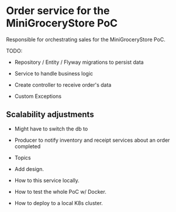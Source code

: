 # Order service for the MiniGroceryStore PoC

Responsible for orchestrating sales for the MiniGroceryStore PoC.

TODO: 

* Repository / Entity / Flyway migrations to persist data
* Service to handle business logic
* Create controller to receive order's data

* Custom Exceptions

## Scalability adjustments
* Might have to switch the db to 
* Producer to notify inventory and receipt services about an order completed
* Topics

* Add design.
* How to this service locally.
* How to test the whole PoC w/ Docker.
* How to deploy to a local K8s cluster.